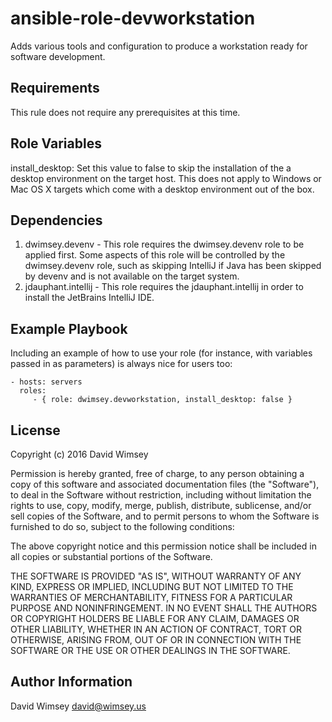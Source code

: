 ansible-role-devworkstation
===========================

Adds various tools and configuration to produce a workstation ready for software development.

Requirements
------------

This rule does not require any prerequisites at this time.

Role Variables
--------------

install_desktop: Set this value to false to skip the installation of the a desktop environment on the target host.  This does not apply to Windows or Mac OS X targets which come with a desktop environment out of the box.

Dependencies
------------

1. dwimsey.devenv - This role requires the dwimsey.devenv role to be applied first.  Some aspects of this role will be controlled by the dwimsey.devenv role, such as skipping IntelliJ if Java has been skipped by devenv and is not available on the target system.
2. jdauphant.intellij - This role requires the jdauphant.intellij in order to install the JetBrains IntelliJ IDE.

Example Playbook
----------------

Including an example of how to use your role (for instance, with variables passed in as parameters) is always nice for users too:

    - hosts: servers
      roles:
         - { role: dwimsey.devworkstation, install_desktop: false }

License
-------

Copyright (c) 2016 David Wimsey

Permission is hereby granted, free of charge, to any person obtaining a copy of this software and associated documentation files (the "Software"), to deal in the Software without restriction, including without limitation the rights to use, copy, modify, merge, publish, distribute, sublicense, and/or sell copies of the Software, and to permit persons to whom the Software is furnished to do so, subject to the following conditions:

The above copyright notice and this permission notice shall be included in all copies or substantial portions of the Software.

THE SOFTWARE IS PROVIDED "AS IS", WITHOUT WARRANTY OF ANY KIND, EXPRESS OR IMPLIED, INCLUDING BUT NOT LIMITED TO THE WARRANTIES OF MERCHANTABILITY, FITNESS FOR A PARTICULAR PURPOSE AND NONINFRINGEMENT. IN NO EVENT SHALL THE AUTHORS OR COPYRIGHT HOLDERS BE LIABLE FOR ANY CLAIM, DAMAGES OR OTHER LIABILITY, WHETHER IN AN ACTION OF CONTRACT, TORT OR OTHERWISE, ARISING FROM, OUT OF OR IN CONNECTION WITH THE SOFTWARE OR THE USE OR OTHER DEALINGS IN THE SOFTWARE.

Author Information
------------------

David Wimsey <david@wimsey.us>
